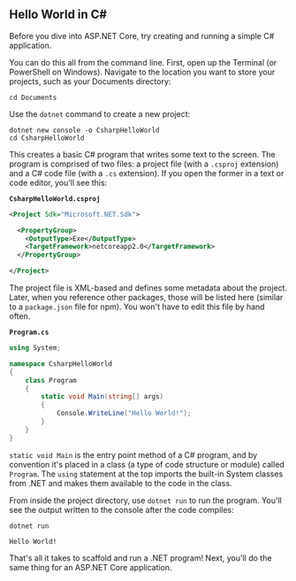 ## Hello World in C# #
Before you dive into ASP.NET Core, try creating and running a simple C# application.

You can do this all from the command line. First, open up the Terminal (or PowerShell on Windows). Navigate to the location you want to store your projects, such as your Documents directory:

```
cd Documents
```

Use the `dotnet` command to create a new project:

```
dotnet new console -o CsharpHelloWorld
cd CsharpHelloWorld
```

This creates a basic C# program that writes some text to the screen. The program is comprised of two files: a project file (with a `.csproj` extension) and a C# code file (with a `.cs` extension). If you open the former in a text or code editor, you'll see this:

**`CsharpHelloWorld.csproj`**

```xml
<Project Sdk="Microsoft.NET.Sdk">

  <PropertyGroup>
    <OutputType>Exe</OutputType>
    <TargetFramework>netcoreapp2.0</TargetFramework>
  </PropertyGroup>

</Project>
```

The project file is XML-based and defines some metadata about the project. Later, when you reference other packages, those will be listed here (similar to a `package.json` file for npm). You won't have to edit this file by hand often.

**`Program.cs`**

```csharp
using System;

namespace CsharpHelloWorld
{
    class Program
    {
        static void Main(string[] args)
        {
            Console.WriteLine("Hello World!");
        }
    }
}
```

`static void Main` is the entry point method of a C# program, and by convention it's placed in a class (a type of code structure or module) called `Program`. The `using` statement at the top imports the built-in System classes from .NET and makes them available to the code in the class.

From inside the project directory, use `dotnet run` to run the program. You'll see the output written to the console after the code compiles:

```
dotnet run

Hello World!
```

That's all it takes to scaffold and run a .NET program! Next, you'll do the same thing for an ASP.NET Core application.
